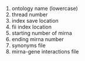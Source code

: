 1. ontology name (lowercase)
2. thread number
3. index save location
4. fii index location
5. starting number of mirna
6. ending mirna number
7. synonyms file
8. mirna-gene interactions file